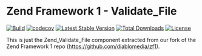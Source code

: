 # Zend Framework 1 - Validate_File

[![Build](https://github.com/diablomedia/zf1-validate-file/workflows/Build/badge.svg?event=push)](https://github.com/diablomedia/zf1-validate-file/actions?query=workflow%3ABuild+event%3Apush)
[![codecov](https://codecov.io/gh/diablomedia/zf1-validate-file/branch/master/graph/badge.svg)](https://codecov.io/gh/diablomedia/zf1-validate-file)
[![Latest Stable Version](https://poser.pugx.org/diablomedia/zendframework1-validate-file/v/stable)](https://packagist.org/packages/diablomedia/zendframework1-validate-file)
[![Total Downloads](https://poser.pugx.org/diablomedia/zendframework1-validate-file/downloads)](https://packagist.org/packages/diablomedia/zendframework1-validate-file)
[![License](https://poser.pugx.org/diablomedia/zendframework1-validate-file/license)](https://packagist.org/packages/diablomedia/zendframework1-validate-file)

This is just the Zend_Validate_File component extracted from our fork of the Zend Framework 1 repo (https://github.com/diablomedia/zf1).
